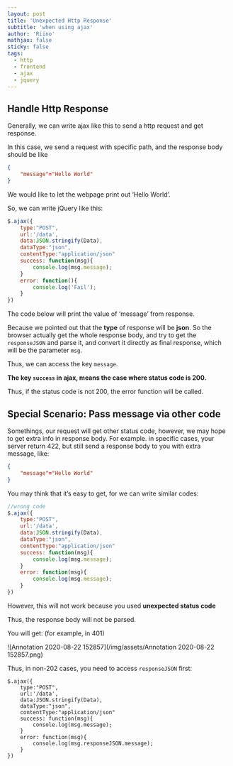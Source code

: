 ```yaml
---
layout: post
title: 'Unexpected Http Response'
subtitle: 'when using ajax'
author: 'Riino'
mathjax: false
sticky: false
tags:
  - http
  - frontend
  - ajax
  - jquery
---
```


## Handle Http Response

Generally, we can write ajax like this to send a http request and get response.

In this case, we send a request with specific path, and the response body should be like

```json
{
	"message"="Hello World"
}
```

We would like to let the webpage print out ‘Hello World’.

So, we can write jQuery like this:

```javascript
$.ajax({
	type:"POST",
	url:'/data',
	data:JSON.stringify(Data),
	dataType:"json",
	contentType:"application/json"
	success: function(msg){
		console.log(msg.message);
	}
	error: function(){
        console.log('Fail');
    }
})
```

The code below will print the value of ‘message’ from response.

Because we pointed out that the **type** of response will be **json**. So the browser actually get the whole response body, and try to get the `responseJSON` and parse it, and convert it directly as final response, which will be the parameter `msg`.

Thus, we can access the key `message`.

**The key `success` in ajax, means the case where status code is 200.**

Thus, if the status code is not 200, the error function will be called.

## Special Scenario: Pass message via other code

Somethings, our request will get other status code, however, we may hope to get extra info in response body. For example. in specific cases, your server return 422, but still send a response body to you with extra message, like:

```json
{
	"message"="Hello World"
}
```

You may think that it’s easy to get, for we can write similar codes:

```javascript
//wrong code
$.ajax({
	type:"POST",
	url:'/data',
	data:JSON.stringify(Data),
	dataType:"json",
	contentType:"application/json"
	success: function(msg){
		console.log(msg.message);
	}
	error: function(msg){
        console.log(msg.message);
    }
})
```

However, this will not work because you used **unexpected status code**

Thus, the response body will not be parsed.

You will get: (for example, in 401)

![Annotation 2020-08-22 152857](/img/assets/Annotation 2020-08-22 152857.png)

Thus, in non-202 cases, you need to access `responseJSON` first:

```
$.ajax({
	type:"POST",
	url:'/data',
	data:JSON.stringify(Data),
	dataType:"json",
	contentType:"application/json"
	success: function(msg){
		console.log(msg.message);
	}
	error: function(msg){
        console.log(msg.responseJSON.message);
    }
})
```
